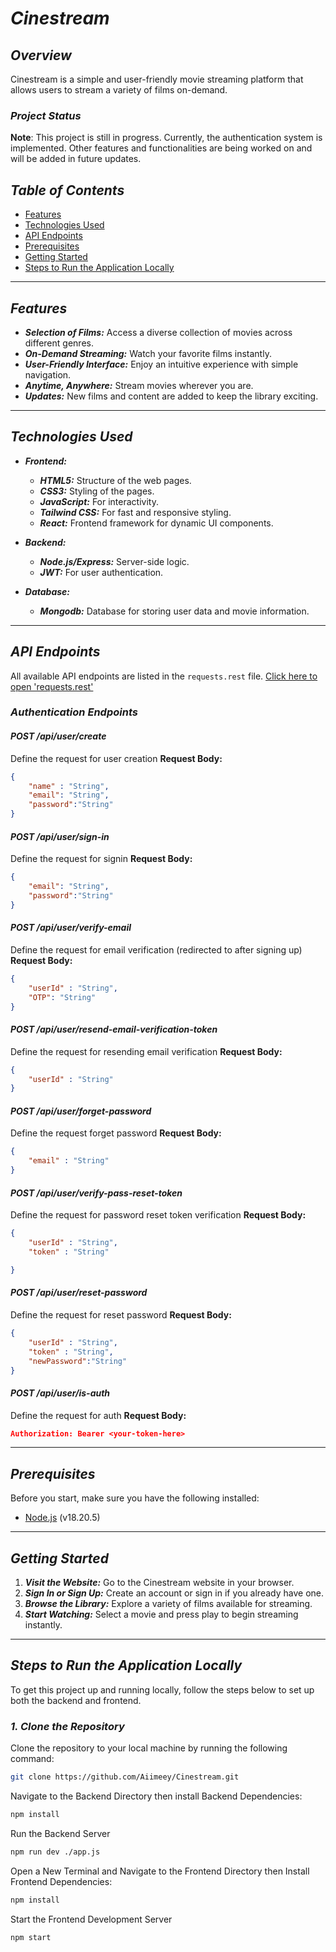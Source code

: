 # _Cinestream_

## _Overview_

Cinestream is a simple and user-friendly movie streaming platform that allows users to stream a variety of films on-demand. 
### _Project Status_

**Note**: This project is still in progress. Currently, the authentication system is implemented. Other features and functionalities are being worked on and will be added in future updates.

## _Table of Contents_

- [Features](#features)
- [Technologies Used](#technologies-used)
- [API Endpoints](#api-endpoints)
- [Prerequisites](#prerequisites)
- [Getting Started](#getting-started)
- [Steps to Run the Application Locally](#steps-to-run-the-application-locally)

---

## _Features_

- **_Selection of Films:_** Access a diverse collection of movies across different genres.
- **_On-Demand Streaming:_** Watch your favorite films instantly.
- **_User-Friendly Interface:_** Enjoy an intuitive experience with simple navigation.
- **_Anytime, Anywhere:_** Stream movies wherever you are.
- **_Updates:_** New films and content are added to keep the library exciting.

---

## _Technologies Used_

- **_Frontend:_**
  - **_HTML5:_** Structure of the web pages.
  - **_CSS3:_** Styling of the pages.
  - **_JavaScript:_** For interactivity.
  - **_Tailwind CSS:_** For fast and responsive styling.
  - **_React:_** Frontend framework for dynamic UI components.

- **_Backend:_**
  - **_Node.js/Express:_** Server-side logic.
  - **_JWT:_** For user authentication.

- **_Database:_**
  - **_Mongodb:_** Database for storing user data and movie information.

---

## _API Endpoints_

All available API endpoints are listed in the `requests.rest` file.
[Click here to open 'requests.rest'](./backend/requests.rest)

### _Authentication Endpoints_

#### _POST /api/user/create_
Define the request for user creation 
**Request Body:**
```json
{
    "name" : "String",
    "email": "String",
    "password":"String"
}
```
#### _POST /api/user/sign-in_
Define the request for signin
**Request Body:**
```json
{
    "email": "String",
    "password":"String"
}
```
#### _POST /api/user/verify-email_
Define the request for email verification (redirected to after signing up)
**Request Body:**
```json
{
    "userId" : "String",
    "OTP": "String"
}
```
#### _POST /api/user/resend-email-verification-token_
Define the request for resending email verification
**Request Body:**
```json
{
    "userId" : "String"
}
```
#### _POST /api/user/forget-password_
Define the request forget password
**Request Body:**
```json
{
    "email" : "String"
}
```

#### _POST /api/user/verify-pass-reset-token_
Define the request for password reset token verification
**Request Body:**
```json
{
    "userId" : "String",
    "token" : "String"

}
```
#### _POST /api/user/reset-password_
Define the request for reset password
**Request Body:**
```json
{
    "userId" : "String",
    "token" : "String",
    "newPassword":"String"
}
```
#### _POST /api/user/is-auth_
Define the request for auth
**Request Body:**
```json
Authorization: Bearer <your-token-here>
```
---

## _Prerequisites_

Before you start, make sure you have the following installed:

- [Node.js](https://nodejs.org/) (v18.20.5)

---

## _Getting Started_

1. **_Visit the Website:_** Go to the Cinestream website in your browser.
2. **_Sign In or Sign Up:_** Create an account or sign in if you already have one.
3. **_Browse the Library:_** Explore a variety of films available for streaming.
4. **_Start Watching:_** Select a movie and press play to begin streaming instantly.

---

## _Steps to Run the Application Locally_

To get this project up and running locally, follow the steps below to set up both the backend and frontend.

### _1. Clone the Repository_

Clone the repository to your local machine by running the following command:

```bash
git clone https://github.com/Aiimeey/Cinestream.git
```

Navigate to the Backend Directory then install Backend Dependencies:

```bash
npm install
```

Run the Backend Server
```bash
npm run dev ./app.js
```

Open a New Terminal and Navigate to the Frontend Directory then Install Frontend Dependencies:
```bash
npm install
```

Start the Frontend Development Server
```bash
npm start
```

